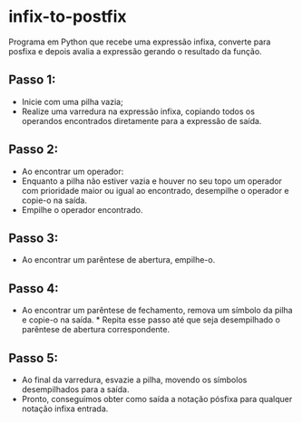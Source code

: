 # infix-to-postfix

Programa em Python que recebe uma expressão infixa, converte para posfixa e depois avalia a expressão gerando o resultado da função.

## Passo 1:
* Inicie com uma pilha vazia;
* Realize uma varredura na expressão infixa, copiando todos os operandos encontrados diretamente para a expressão de saída.

## Passo 2:
* Ao encontrar um operador:
* Enquanto a pilha não estiver vazia e houver no seu topo um operador com prioridade maior ou igual ao encontrado, desempilhe o operador e copie-o na saída.
* Empilhe o operador encontrado.

## Passo 3:
* Ao encontrar um parêntese de abertura, empilhe-o.

## Passo 4:
* Ao encontrar um parêntese de fechamento, remova um símbolo da pilha e copie-o na saída. * Repita esse passo até que seja desempilhado o parêntese de abertura correspondente.

## Passo 5:
* Ao final da varredura, esvazie a pilha, movendo os símbolos desempilhados para a saída.
* Pronto, conseguimos obter como saída a notação pósfixa para qualquer notação infixa entrada.